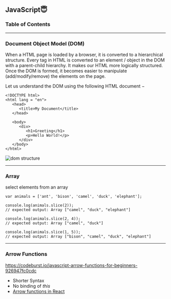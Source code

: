 ## JavaScript:innocent:

### Table of Contents

****
### Document Object Model (DOM)
When a HTML page is loaded by a browser, it is converted to a hierarchical structure. Every tag in HTML is converted to an element / object in the DOM with a parent-child hierarchy. It makes our HTML more logically structured. Once the DOM is formed, it becomes easier to manipulate (add/modify/remove) the elements on the page.

Let us understand the DOM using the following HTML document −

    <!DOCTYPE html>
    <html lang = "en">
       <head>
          <title>My Document</title>
       </head>

       <body>
          <div>
             <h1>Greeting</h1>
             <p>Hello World!</p>
          </div>
       </body>
    </html>
    
![dom structure](https://www.tutorialspoint.com/d3js/images/document_object_model.jpg)   

****
### Array
select elements from an array

    var animals = ['ant', 'bison', 'camel', 'duck', 'elephant'];

    console.log(animals.slice(2));
    // expected output: Array ["camel", "duck", "elephant"]

    console.log(animals.slice(2, 4));
    // expected output: Array ["camel", "duck"]

    console.log(animals.slice(1, 5));
    // expected output: Array ["bison", "camel", "duck", "elephant"]

****
### Arrow Functions
https://codeburst.io/javascript-arrow-functions-for-beginners-926947fc0cdc
- Shorter Syntax
- No binding of *this*
- [Arrow functions in React](https://medium.com/@oleg008/arrow-functions-in-react-f782d11460b4)
